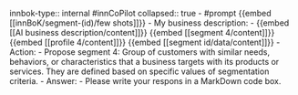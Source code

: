 innbok-type:: internal
#innCoPilot
collapsed:: true
	- #prompt {{embed [[innBoK/segment-(id)/few shots]]}}
		- My business description:
		- {{embed [[AI business description/content]]}} {{embed [[segment 4/content]]}} {{embed [[profile 4/content]]}} {{embed [[segment id/data/content]]}}
		- Action:
		- Propose segment 4: Group of customers with similar needs, behaviors, or characteristics that a business targets with its products or services. They are defined based on specific values of segmentation criteria.
		- Answer:
		- Please write your respons in a MarkDown code box.


